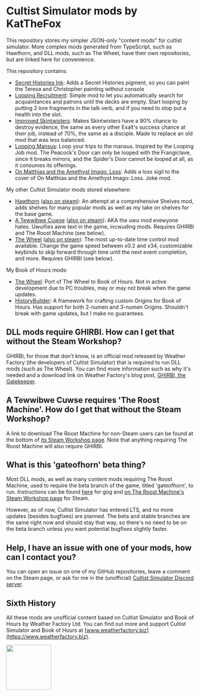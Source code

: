 # Cultist Simulator mods by KatTheFox

This repository stores my simpler JSON-only "content mods" for cultist simulator. More complex mods generated from TypeScript, such as Hawthorn, and DLL mods, such as The Wheel, have their own repositories, but are linked here for convenience.

This repository contains:
- [Secret Histories Ink](https://steamcommunity.com/sharedfiles/filedetails/?id=2862645619): Adds a Secret Histories pigment, so you can paint the Teresa and Christopher painting without console
- [Looping Recruitment](https://steamcommunity.com/sharedfiles/filedetails/?id=2984715875): Simple mod to let you automatically search for acquaintances and patrons until the decks are empty. Start looping by putting 2 lore fragments in the talk verb, and if you need to stop put a health into the slot.
- [Improved Skintwisters](https://steamcommunity.com/sharedfiles/filedetails/?id=2861329357): Makes Skintwisters have a 90% chance to destroy evidence, the same as every other Exalt's success chance at their job, instead of 70%, the same as a disciple. Made to replace an old mod that was less balanced.
- [Looping Mansus](https://steamcommunity.com/sharedfiles/filedetails/?id=2853225641): Loop your trips to the mansus. Inspired by the Looping Job mod. The Peacock's Door can only be looped with the Frangiclave, since it breaks mirrors, and the Spider's Door cannot be looped at all, as it consumes its offerings.
- [On Matthias and the Amethyst Imago: Loss](https://steamcommunity.com/sharedfiles/filedetails/?id=2858101668): Adds a loss sigil to the cover of On Matthias and the Amethyst Imago: Loss. Joke mod.


My other Cultist Simulator mods stored elsewhere:
- [Hawthorn](https://github.com/KatTheFox/hawthorn/) ([also on steam](https://steamcommunity.com/sharedfiles/filedetails/?id=2857401350)): An attempt at a comprehensive Shelves mod, adds shelves for many popular mods as well as my take on shelves for the base game.
- [A Tewwibwe Cuwse](https://github.com/KatTheFox/tewwibwecuwse) ([also on steam](https://steamcommunity.com/sharedfiles/filedetails/?id=2990679375)): AKA the uwu mod evewyone hates. Uwuifies aww text in the game, incwuding mods. Requires GHIRBI and The Roost Machine (see below).
- [The Wheel](https://github.com/KatTheFox/The-Wheel) ([also on steam](https://steamcommunity.com/sharedfiles/filedetails/?id=2913462842)): The most up-to-date time control mod available. Change the game speed between x0.2 and x34, customizable keybinds to skip forward through time until the next event completion, and more. Requires GHIRBI (see below).


My Book of Hours mods:
- [The Wheel](https://github.com/KatTheFox/TheWheelBoH): Port of The Wheel to Book of Hours. Not in active development due to PC troubles, may or may not break when the game updates.
- [HistoryBuilder](https://github.com/KatTheFox/HistoryBuilder): A framework for crafting custom Origins for Book of Hours. Has support for both 2-numen and 3-numen Origins. Shouldn't break with game updates, but I make no guarantees.

## DLL mods require GHIRBI. How can I get that without the Steam Workshop?
GHIRBI, for those that don't know, is an official mod released by Weather Factory (the developers of Cultist Simulator) that is required to run DLL mods (such as The Wheel). You can find more information such as why it's needed and a download link on Weather Factory's blog post, [GHIRBI, the Gatekeeper](https://weatherfactory.biz/ghirbi-the-gatekeeper/).

## A Tewwibwe Cuwse requires 'The Roost Machine'. How do I get that without the Steam Workshop?
A link to download The Roost Machine for non-Steam users can be found at the bottom of [its Steam Workshop page](https://steamcommunity.com/sharedfiles/filedetails/?id=2625527332). Note that anything requiring The Roost Machine will also require GHIRBI.

## What is this 'gateofhorn' beta thing?
Most DLL mods, as well as many content mods requiring The Roost Machine, used to require the beta branch of the game, titled 'gateofhorn', to run. Instructions can be found [here](https://support.gog.com/hc/en-us/articles/360003904358-How-can-I-access-beta-channels-?product=gog) for gog and [on The Roost Machine's Steam Workshop page](https://steamcommunity.com/sharedfiles/filedetails/?id=2625527332) for Steam.

However, as of now, Cultist Simulator has entered LTS, and no more updates (besides bugfixes) are planned. The beta and stable branches are the same right now and should stay that way, so there's no need to be on the beta branch unless you want potential bugfixes slightly faster.

## Help, I have an issue with one of your mods, how can I contact you?
You can open an issue on one of my GitHub repositories, leave a comment on the Steam page, or ask for me in the (unofficial) [Cultist Simulator Discord server](https://discord.gg/KxyFTZkUbQ).

## Sixth History
All these mods are unofficial content based on Cultist Simulator and Book of Hours by Weather Factory Ltd. You can find out more and support Cultist Simulator and Book of Hours at [www.weatherfactory.biz](https://www.weatherfactory.biz).

<img src="https://weatherfactory.biz/wp-content/uploads/2022/11/sixth-history-logo-text-black.png" width="120" /> 
